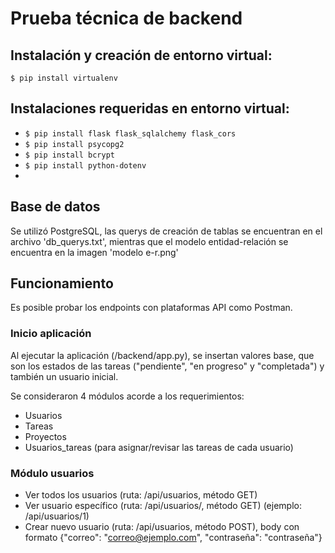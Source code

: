 # Prueba técnica de backend
## Instalación y creación de entorno virtual:
`$ pip install virtualenv`
## Instalaciones requeridas en entorno virtual:
- `$ pip install flask flask_sqlalchemy flask_cors`
- `$ pip install psycopg2`
- `$ pip install bcrypt`
- `$ pip install python-dotenv`
- 
## Base de datos
Se utilizó PostgreSQL, las querys de creación de tablas se encuentran en el archivo 'db_querys.txt', mientras que el modelo entidad-relación se encuentra en la imagen 'modelo e-r.png'
## Funcionamiento
Es posible probar los endpoints con plataformas API como Postman.
### Inicio aplicación
Al ejecutar la aplicación (/backend/app.py), se insertan valores base, que son los estados de las tareas ("pendiente", "en progreso" y "completada") y también un usuario inicial. 

Se consideraron 4 módulos acorde a los requerimientos:
- Usuarios
- Tareas
- Proyectos
- Usuarios_tareas (para asignar/revisar las tareas de cada usuario)
### Módulo usuarios
- Ver todos los usuarios (ruta: /api/usuarios, método GET)
- Ver usuario específico (ruta: /api/usuarios/<id>, método GET) (ejemplo: /api/usuarios/1)
- Crear nuevo usuario (ruta: /api/usuarios, método POST), body con formato {"correo": "correo@ejemplo.com", "contraseña": "contraseña"}



